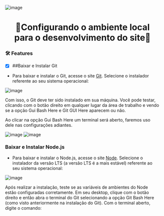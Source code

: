 ![image](https://user-images.githubusercontent.com/62573072/140557803-c7b8615e-6574-48f4-aae8-208db0566832.png)


<h1 align="center">
    🚀Configurando o ambiente local para o desenvolvimento do site🚀
</h1>
 
### 🛠 Features
- [x] ##Baixar e Instalar Git

- Para baixar e instalar o Git, acesse o site [Git](https://git-scm.com/downloads). Selecione o instalador referente ao seu sistema operacional:<br />

![image](https://user-images.githubusercontent.com/62573072/140518031-752fed0d-5a49-4983-a58d-36b57b6900ae.png) 

Com isso, o Git deve ter sido instalado em sua máquina. Você pode testar, clicando com o botão direito em qualquer lugar da área de trabalho e vendo se a opção Gui Bash Here e Git GUI Here aparecem ou não.

Ao clicar na opção Gui Bash Here um terminal será aberto, faremos uso dele nas configurações adiantes.<br />

![image](https://user-images.githubusercontent.com/62573072/140558024-35ccd14d-9860-49cf-b6be-cb4b1901453b.png)
![image](https://user-images.githubusercontent.com/62573072/140558140-77c44175-f0b1-4cf8-bf9a-268d6a484e13.png)

<p><h3>Baixar e Instalar Node.js</h3></p>  

- Para baixar e instalar o Node.js, acesse o site [Node](https://nodejs.org/en/download/). Selecione o instalador da versão LTS (a versão LTS é a mais estável) referente ao seu sistema operacional:

![image](https://user-images.githubusercontent.com/62573072/140558648-9dbb2441-3fbd-4228-a2c5-3dcfb9e7d317.png)

Após realizar a instalação, teste se as variáveis de ambientes do Node estão configuradas corretamente. Em seu desktop, clique com o botão direito e então abra o terminal do Git selecionando a opção Git Bash Here (como visto anteriormente na instalação do Git). Com o terminal aberto, digite o comando:

